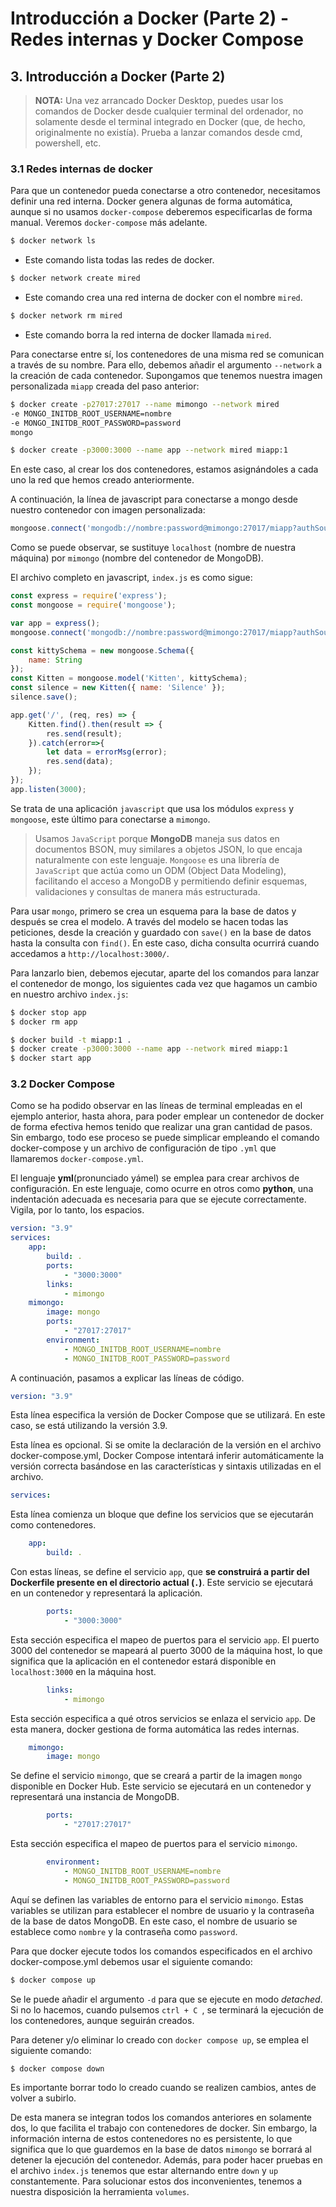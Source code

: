 # Introducción a Docker (Parte 2) - Redes internas y Docker Compose

## 3. Introducción a Docker (Parte 2)

> **NOTA:** Una vez arrancado Docker Desktop, puedes usar los comandos de Docker desde cualquier terminal del ordenador, no solamente desde el terminal integrado en Docker (que, de hecho, originalmente no existía). Prueba a lanzar comandos desde cmd, powershell, etc.

### 3.1 Redes internas de docker

Para que un contenedor pueda conectarse a otro contenedor, necesitamos definir una red interna. Docker genera algunas de forma automática, aunque si no usamos `docker-compose` deberemos especificarlas de forma manual. Veremos `docker-compose` más adelante.

```bash
$ docker network ls
```

- Este comando lista todas las redes de docker.

```bash
$ docker network create mired
```

- Este comando crea una red interna de docker con el nombre `mired`.

```bash
$ docker network rm mired
```

- Este comando borra la red interna de docker llamada `mired`.

Para conectarse entre sí, los contenedores de una misma red se comunican a través de su nombre. Para ello, debemos añadir el argumento `--network` a la creación de cada contenedor. Supongamos que tenemos nuestra imagen personalizada `miapp` creada del paso anterior:

```bash
$ docker create -p27017:27017 --name mimongo --network mired
-e MONGO_INITDB_ROOT_USERNAME=nombre 
-e MONGO_INITDB_ROOT_PASSWORD=password 
mongo

$ docker create -p3000:3000 --name app --network mired miapp:1
```

En este caso, al crear los dos contenedores, estamos asignándoles a cada uno la red que hemos creado anteriormente.

A continuación, la línea de javascript para conectarse a mongo desde nuestro contenedor con imagen personalizada:

```javascript
mongoose.connect('mongodb://nombre:password@mimongo:27017/miapp?authSource=admin');
```

Como se puede observar, se sustituye `localhost` (nombre de nuestra máquina) por `mimongo` (nombre del contenedor de MongoDB).

El archivo completo en javascript, `index.js` es como sigue:

```javascript
const express = require('express');
const mongoose = require('mongoose');

var app = express();
mongoose.connect('mongodb://nombre:password@mimongo:27017/miapp?authSource=admin');

const kittySchema = new mongoose.Schema({
    name: String
});
const Kitten = mongoose.model('Kitten', kittySchema);
const silence = new Kitten({ name: 'Silence' });
silence.save();

app.get('/', (req, res) => { 
    Kitten.find().then(result => { 
        res.send(result); 
    }).catch(error=>{
        let data = errorMsg(error); 
        res.send(data); 
    }); 
});
app.listen(3000);
```

Se trata de una aplicación `javascript` que usa los módulos `express` y `mongoose`, este último para conectarse a `mimongo`.

> Usamos `JavaScript` porque **MongoDB** maneja sus datos en documentos BSON, muy similares a objetos JSON, lo que encaja naturalmente con este lenguaje. `Mongoose` es una librería de `JavaScript` que actúa como un ODM (Object Data Modeling), facilitando el acceso a MongoDB y permitiendo definir esquemas, validaciones y consultas de manera más estructurada.

Para usar `mongo`, primero se crea un esquema para la base de datos y después se crea el modelo. A través del modelo se hacen todas las peticiones, desde la creación y guardado con `save()` en la base de datos hasta la consulta con `find()`. En este caso, dicha consulta ocurrirá cuando accedamos a `http://localhost:3000/`. 

Para lanzarlo bien, debemos ejecutar, aparte del los comandos para lanzar el contenedor de mongo, los siguientes cada vez que hagamos un cambio en nuestro archivo `index.js`:

```bash
$ docker stop app
$ docker rm app

$ docker build -t miapp:1 . 
$ docker create -p3000:3000 --name app --network mired miapp:1
$ docker start app
```

### 3.2 Docker Compose

Como se ha podido observar en las líneas de terminal empleadas en el ejemplo anterior, hasta ahora, para poder emplear un contenedor de docker de forma efectiva hemos tenido que realizar una gran cantidad de pasos. Sin embargo, todo ese proceso se puede simplicar empleando el comando docker-compose y un archivo de configuración de tipo `.yml` que llamaremos `docker-compose.yml`.

El lenguaje **yml**(pronunciado yámel) se emplea para crear archivos de configuración. En este lenguaje, como ocurre en otros como **python**, una indentación adecuada es necesaria para que se ejecute correctamente. Vigila, por lo tanto, los espacios.

```yml
version: "3.9"
services:
    app:
        build: .
        ports:
            - "3000:3000"
        links:
            - mimongo
    mimongo:
        image: mongo
        ports:
            - "27017:27017"
        environment:
            - MONGO_INITDB_ROOT_USERNAME=nombre
            - MONGO_INITDB_ROOT_PASSWORD=password
```

A continuación, pasamos a explicar las líneas de código.

```yml
version: "3.9"
```

Esta línea especifica la versión de Docker Compose que se utilizará. En este caso, se está utilizando la versión 3.9. 

Esta línea es opcional. Si se omite la declaración de la versión en el archivo docker-compose.yml, Docker Compose intentará inferir automáticamente la versión correcta basándose en las características y sintaxis utilizadas en el archivo.

```yml
services:
```

Esta línea comienza un bloque que define los servicios que se ejecutarán como contenedores.

```yml
    app:
        build: .
```

Con estas líneas, se define el servicio `app`, que **se construirá a partir del Dockerfile presente en el directorio actual (`.`)**. Este servicio se ejecutará en un contenedor y representará la aplicación.
```yml
        ports:
            - "3000:3000"
```

Esta sección especifica el mapeo de puertos para el servicio `app`. El puerto 3000 del contenedor se mapeará al puerto 3000 de la máquina host, lo que significa que la aplicación en el contenedor estará disponible en `localhost:3000` en la máquina host.

```yml
        links:
            - mimongo
```

Esta sección especifica a qué otros servicios se enlaza el servicio `app`. De esta manera, docker gestiona de forma automática las redes internas.

```yml
    mimongo:
        image: mongo
```

Se define el servicio `mimongo`, que se creará a partir de la imagen `mongo` disponible en Docker Hub. Este servicio se ejecutará en un contenedor y representará una instancia de MongoDB.

```yml
        ports:
            - "27017:27017"
```

Esta sección especifica el mapeo de puertos para el servicio `mimongo`.

```yml
        environment:
            - MONGO_INITDB_ROOT_USERNAME=nombre
            - MONGO_INITDB_ROOT_PASSWORD=password
```

Aquí se definen las variables de entorno para el servicio `mimongo`. Estas variables se utilizan para establecer el nombre de usuario y la contraseña de la base de datos MongoDB. En este caso, el nombre de usuario se establece como `nombre` y la contraseña como `password`.

Para que docker ejecute todos los comandos especificados en el archivo docker-compose.yml debemos usar el siguiente comando:

```bash 
$ docker compose up
```

Se le puede añadir el argumento `-d` para que se ejecute en modo *detached*. Si no lo hacemos, cuando pulsemos `ctrl + C `, se terminará la ejecución de los contenedores, aunque seguirán creados.

Para detener y/o eliminar lo creado con `docker compose up`, se emplea el siguiente comando:

```bash
$ docker compose down
```

Es importante borrar todo lo creado cuando se realizen cambios, antes de volver a subirlo.

De esta manera se integran todos los comandos anteriores en solamente dos, lo que facilita el trabajo con contenedores de docker. Sin embargo, la información interna de estos contenedores no es persistente, lo que significa que lo que guardemos en la base de datos `mimongo` se borrará al detener la ejecución del contenedor. Además, para poder hacer pruebas en el archivo `index.js` tenemos que estar alternando entre `down` y `up` constantemente. Para solucionar estos dos inconvenientes, tenemos a nuestra disposición la herramienta `volumes`.

